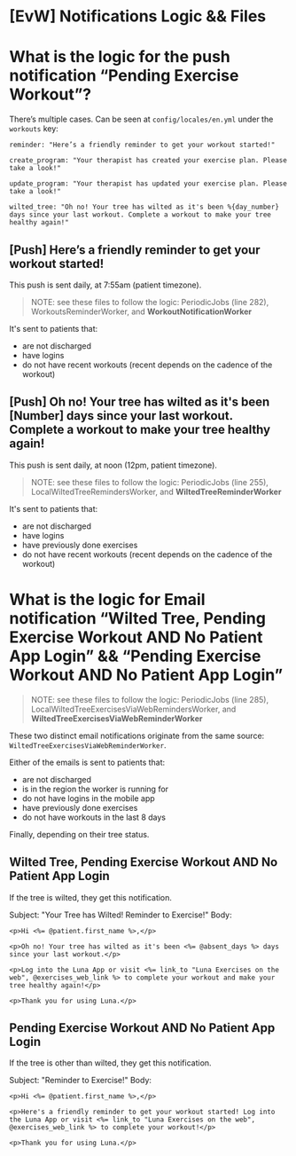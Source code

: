# [EvW] Notifications Logic && Files

# What is the logic for the push notification “Pending Exercise Workout”?

There’s multiple cases. Can be seen at `config/locales/en.yml` under the `workouts` key:

    reminder: "Here’s a friendly reminder to get your workout started!"
    
    create_program: "Your therapist has created your exercise plan. Please take a look!"
    
    update_program: "Your therapist has updated your exercise plan. Please take a look!"
    
    wilted_tree: "Oh no! Your tree has wilted as it's been %{day_number} days since your last workout. Complete a workout to make your tree healthy again!"


## [Push] Here’s a friendly reminder to get your workout started!

This push is sent daily, at 7:55am (patient timezone).


> NOTE: see these files to follow the logic: PeriodicJobs (line 282), WorkoutsReminderWorker, and **WorkoutNotificationWorker**

It's sent to patients that:

- are not discharged
- have logins
- do not have recent workouts (recent depends on the cadence of the workout)


## [Push] Oh no! Your tree has wilted as it's been [Number] days since your last workout. Complete a workout to make your tree healthy again!

This push is sent daily, at noon (12pm, patient timezone). 


> NOTE: see these files to follow the logic: PeriodicJobs (line 255), LocalWiltedTreeRemindersWorker, and **WiltedTreeReminderWorker**

It's sent to patients that:

- are not discharged
- have logins
- have previously done exercises
- do not have recent workouts (recent depends on the cadence of the workout)


# What is the logic for Email notification “Wilted Tree, Pending Exercise Workout AND No Patient App Login” && “Pending Exercise Workout AND No Patient App Login”

> NOTE: see these files to follow the logic: PeriodicJobs (line 285), LocalWiltedTreeExercisesViaWebRemindersWorker, and **WiltedTreeExercisesViaWebReminderWorker**

These two distinct email notifications originate from the same source: `WiltedTreeExercisesViaWebReminderWorker`.

Either of the emails is sent to patients that:

- are not discharged
- is in the region the worker is running for
- do not have logins in the mobile app
- have previously done exercises
- do not have workouts in the last 8 days 

Finally, depending on their tree status.

## Wilted Tree, Pending Exercise Workout AND No Patient App Login

If the tree is wilted, they get this notification.

Subject: "Your Tree has Wilted! Reminder to Exercise!"
Body:

    <p>Hi <%= @patient.first_name %>,</p>
    
    <p>Oh no! Your tree has wilted as it's been <%= @absent_days %> days since your last workout.</p>
    
    <p>Log into the Luna App or visit <%= link_to "Luna Exercises on the web", @exercises_web_link %> to complete your workout and make your tree healthy again!</p>
    
    <p>Thank you for using Luna.</p>
    


## Pending Exercise Workout AND No Patient App Login

If the tree is other than wilted, they get this notification.

Subject: "Reminder to Exercise!"
Body:

    <p>Hi <%= @patient.first_name %>,</p>
    
    <p>Here's a friendly reminder to get your workout started! Log into the Luna App or visit <%= link_to "Luna Exercises on the web", @exercises_web_link %> to complete your workout!</p>
    
    <p>Thank you for using Luna.</p>
    

